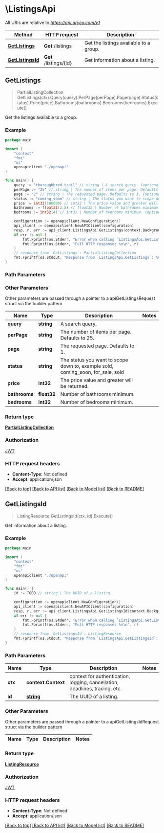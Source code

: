 # \ListingsApi

All URIs are relative to *https://api.aryeo.com/v1*

Method | HTTP request | Description
------------- | ------------- | -------------
[**GetListings**](ListingsApi.md#GetListings) | **Get** /listings | Get the listings available to a group.
[**GetListingsId**](ListingsApi.md#GetListingsId) | **Get** /listings/{id} | Get information about a listing.



## GetListings

> PartialListingCollection GetListings(ctx).Query(query).PerPage(perPage).Page(page).Status(status).Price(price).Bathrooms(bathrooms).Bedrooms(bedrooms).Execute()

Get the listings available to a group.



### Example

```go
package main

import (
    "context"
    "fmt"
    "os"
    openapiclient "./openapi"
)

func main() {
    query := "thoroughbred trail" // string | A search query. (optional)
    perPage := "25" // string | The number of items per page. Defaults to 25. (optional)
    page := "2" // string | The requested page. Defaults to 1. (optional)
    status := "coming_soon" // string | The status you want to scope down to, example sold,  coming_soon,  for_sale, sold (optional)
    price := int32(100000) // int32 | The price value and greater will be returned. (optional)
    bathrooms := float32(3.5) // float32 | Number of bathrooms minimum. (optional)
    bedrooms := int32(4) // int32 | Number of bedrooms minimum. (optional)

    configuration := openapiclient.NewConfiguration()
    api_client := openapiclient.NewAPIClient(configuration)
    resp, r, err := api_client.ListingsApi.GetListings(context.Background()).Query(query).PerPage(perPage).Page(page).Status(status).Price(price).Bathrooms(bathrooms).Bedrooms(bedrooms).Execute()
    if err != nil {
        fmt.Fprintf(os.Stderr, "Error when calling `ListingsApi.GetListings``: %v\n", err)
        fmt.Fprintf(os.Stderr, "Full HTTP response: %v\n", r)
    }
    // response from `GetListings`: PartialListingCollection
    fmt.Fprintf(os.Stdout, "Response from `ListingsApi.GetListings`: %v\n", resp)
}
```

### Path Parameters



### Other Parameters

Other parameters are passed through a pointer to a apiGetListingsRequest struct via the builder pattern


Name | Type | Description  | Notes
------------- | ------------- | ------------- | -------------
 **query** | **string** | A search query. | 
 **perPage** | **string** | The number of items per page. Defaults to 25. | 
 **page** | **string** | The requested page. Defaults to 1. | 
 **status** | **string** | The status you want to scope down to, example sold,  coming_soon,  for_sale, sold | 
 **price** | **int32** | The price value and greater will be returned. | 
 **bathrooms** | **float32** | Number of bathrooms minimum. | 
 **bedrooms** | **int32** | Number of bedrooms minimum. | 

### Return type

[**PartialListingCollection**](PartialListingCollection.md)

### Authorization

[JWT](../README.md#JWT)

### HTTP request headers

- **Content-Type**: Not defined
- **Accept**: application/json

[[Back to top]](#) [[Back to API list]](../README.md#documentation-for-api-endpoints)
[[Back to Model list]](../README.md#documentation-for-models)
[[Back to README]](../README.md)


## GetListingsId

> ListingResource GetListingsId(ctx, id).Execute()

Get information about a listing.



### Example

```go
package main

import (
    "context"
    "fmt"
    "os"
    openapiclient "./openapi"
)

func main() {
    id := TODO // string | The UUID of a listing.

    configuration := openapiclient.NewConfiguration()
    api_client := openapiclient.NewAPIClient(configuration)
    resp, r, err := api_client.ListingsApi.GetListingsId(context.Background(), id).Execute()
    if err != nil {
        fmt.Fprintf(os.Stderr, "Error when calling `ListingsApi.GetListingsId``: %v\n", err)
        fmt.Fprintf(os.Stderr, "Full HTTP response: %v\n", r)
    }
    // response from `GetListingsId`: ListingResource
    fmt.Fprintf(os.Stdout, "Response from `ListingsApi.GetListingsId`: %v\n", resp)
}
```

### Path Parameters


Name | Type | Description  | Notes
------------- | ------------- | ------------- | -------------
**ctx** | **context.Context** | context for authentication, logging, cancellation, deadlines, tracing, etc.
**id** | [**string**](.md) | The UUID of a listing. | 

### Other Parameters

Other parameters are passed through a pointer to a apiGetListingsIdRequest struct via the builder pattern


Name | Type | Description  | Notes
------------- | ------------- | ------------- | -------------


### Return type

[**ListingResource**](ListingResource.md)

### Authorization

[JWT](../README.md#JWT)

### HTTP request headers

- **Content-Type**: Not defined
- **Accept**: application/json

[[Back to top]](#) [[Back to API list]](../README.md#documentation-for-api-endpoints)
[[Back to Model list]](../README.md#documentation-for-models)
[[Back to README]](../README.md)

